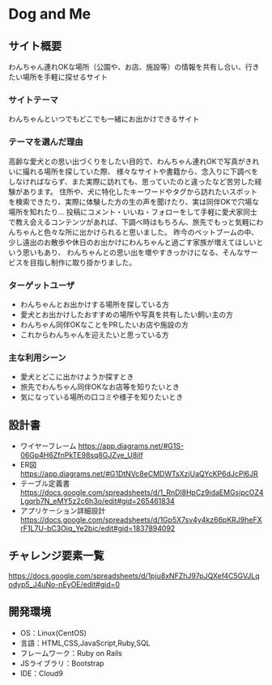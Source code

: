 # Dog and Me

## サイト概要
わんちゃん連れOKな場所（公園や、お店、施設等）の情報を共有し合い、行きたい場所を手軽に探せるサイト

### サイトテーマ
わんちゃんといつでもどこでも一緒にお出かけできるサイト

### テーマを選んだ理由
高齢な愛犬との思い出づくりをしたい目的で、わんちゃん連れOKで写真がきれいに撮れる場所を探していた際、
様々なサイトや書籍から、念入りに下調べをしなければならず、また実際に訪れても、思っていたのと違ったなど苦労した経験があります。
住所や、犬に特化したキーワードやタグから訪れたいスポットを検索できたり、実際に体験した方の生の声を聞けたり、実は同伴OKで穴場な場所を知れたり…
投稿にコメント・いいね・フォローをして手軽に愛犬家同士で教え会えるコンテンツがあれば、下調べ時はもちろん、旅先でもっと気軽にわんちゃんと色々な所に出かけられると思いました。
昨今のペットブームの中、少し遠出のお散歩や休日のお出かけにわんちゃんと過ごす家族が増えてほしいという思いもあり、
わんちゃんとの思い出を増やすきっかけになる、そんなサービスを目指し制作に取り掛かりました。

### ターゲットユーザ
- わんちゃんとお出かけする場所を探している方
- 愛犬とお出かけしたおすすめの場所や写真を共有したい飼い主の方
- わんちゃん同伴OKなことをPRしたいお店や施設の方
- これからわんちゃんを迎えたいと思っている方

### 主な利用シーン
- 愛犬とどこに出かけようか探すとき
- 旅先でわんちゃん同伴OKなお店等を知りたいとき
- 気になっている場所の口コミや様子を知りたいとき

## 設計書
- ワイヤーフレーム  https://app.diagrams.net/#G1S-06Gp4H6ZfnPkTE98sq8GJZve_U8ilf
- ER図  https://app.diagrams.net/#G1DtNVc8eCMDWTsXzjUaQYcKP6dJcPl6JR
- テーブル定義書  https://docs.google.com/spreadsheets/d/1_RnDl8HpCz9idaEMGsjpcOZ4Lgqrb7N_eMY5z2c6h3o/edit#gid=265461834
- アプリケーション詳細設計  https://docs.google.com/spreadsheets/d/1Gp5X7sv4y4kz66pKRJ9heFXrF1L7U-bC3Oiq_Ye2bic/edit#gid=1837894092

## チャレンジ要素一覧
https://docs.google.com/spreadsheets/d/1pju8xNFZhJ97pJQXef4C5GVJLqodyp5_J4uNo-nEyOE/edit#gid=0


## 開発環境
- OS：Linux(CentOS)
- 言語：HTML,CSS,JavaScript,Ruby,SQL
- フレームワーク：Ruby on Rails
- JSライブラリ：Bootstrap
- IDE：Cloud9
